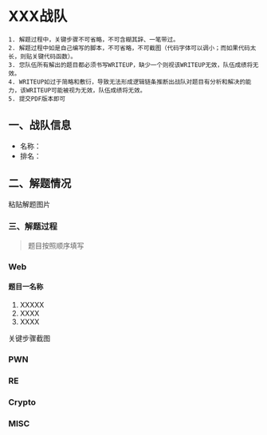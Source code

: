 # XXX战队

```
1. 解题过程中，关键步骤不可省略，不可含糊其辞、一笔带过。
2. 解题过程中如是自己编写的脚本，不可省略，不可截图（代码字体可以调小；而如果代码太长，则贴关键代码函数）。
3. 您队伍所有解出的题目都必须书写WRITEUP，缺少一个则视该WRITEUP无效，队伍成绩将无效。
4. WRITEUP如过于简略和敷衍，导致无法形成逻辑链条推断出战队对题目有分析和解决的能力，该WRITEUP可能被视为无效，队伍成绩将无效。
5. 提交PDF版本即可
```

## 一、战队信息

- 名称：
- 排名：

## 二、解题情况

粘贴解题图片

### 三、解题过程

> 题目按照顺序填写

### Web

#### 题目一名称

1. XXXXX
2. XXXX
3. XXXX

关键步骤截图

### PWN

### RE

### Crypto

### MISC